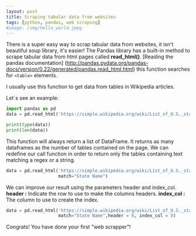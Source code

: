 ```yaml
---
layout: post
title: Scraping tabular data from websites
tags: [python, pandas, web scraping]
#image: /img/hello_world.jpeg
---
```


There is a super easy way to scrap tabular data from websites, it isn't beautiful soup library, it's easier! The Pandas library has a built-in method to scrape tabular data from html pages called **read_html()**. [Reading the pandas documentation] (http://pandas.pydata.org/pandas-docs/version/0.22/generated/pandas.read_html.html) this function searches for ``<table>`` elements. 

I usually use this function to get data from tables in Wikipedia articles. 

Let´s see an example:
```python
import pandas as pd
data = pd.read_html('https://simple.wikipedia.org/wiki/List_of_U.S._states')
```

```python
print(type(data))
print(len(data))
```

This function will always return a list of DataFrame. It returns as many dataframes as the number of tables contained on the page. We can redefine our call function in order to return only the tables containing text matching a regex or a string.

```python
data = pd.read_html('https://simple.wikipedia.org/wiki/List_of_U.S._states',
                    match="State Name")
```

We can improve our result using the parameters header and index_col. 
**header :** Indicate the row  to use to make the columns headers.
**index_col :** The column to use to create the index.

```python
data = pd.read_html('https://simple.wikipedia.org/wiki/List_of_U.S._states',
                    match="State Name",header = 0, index_col = 0)

```

Congrats! You have done your first "web scrapper"! 
